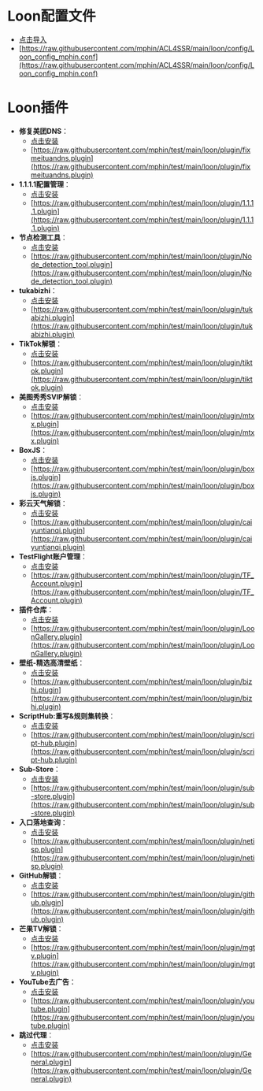 # Loon配置文件
  - [点击导入](https://www.nsloon.com/openloon/import?sub=https://raw.githubusercontent.com/mphin/test/main/loon/plugin/fixmeituandns.plugin)
  - [https://raw.githubusercontent.com/mphin/ACL4SSR/main/loon/config/Loon_config_mphin.conf](https://raw.githubusercontent.com/mphin/ACL4SSR/main/loon/config/Loon_config_mphin.conf)
# Loon插件
- **修复美团DNS**：
  - [点击安装](https://www.nsloon.com/openloon/import?plugin=https://raw.githubusercontent.com/mphin/test/main/loon/plugin/fixmeituandns.plugin)
  - [https://raw.githubusercontent.com/mphin/test/main/loon/plugin/fixmeituandns.plugin](https://raw.githubusercontent.com/mphin/test/main/loon/plugin/fixmeituandns.plugin)
- **1.1.1.1配置管理**：
  - [点击安装](https://www.nsloon.com/openloon/import?plugin=https://raw.githubusercontent.com/mphin/test/main/loon/plugin/1.1.1.1.plugin)
  - [https://raw.githubusercontent.com/mphin/test/main/loon/plugin/1.1.1.1.plugin](https://raw.githubusercontent.com/mphin/test/main/loon/plugin/1.1.1.1.plugin)
- **节点检测工具**：
  - [点击安装](https://www.nsloon.com/openloon/import?plugin=https://raw.githubusercontent.com/mphin/test/main/loon/plugin/Node_detection_tool.plugin)
  - [https://raw.githubusercontent.com/mphin/test/main/loon/plugin/Node_detection_tool.plugin](https://raw.githubusercontent.com/mphin/test/main/loon/plugin/Node_detection_tool.plugin)
- **tukabizhi**：
  - [点击安装](https://www.nsloon.com/openloon/import?plugin=https://raw.githubusercontent.com/mphin/test/main/loon/plugin/tukabizhi.plugin)
  - [https://raw.githubusercontent.com/mphin/test/main/loon/plugin/tukabizhi.plugin](https://raw.githubusercontent.com/mphin/test/main/loon/plugin/tukabizhi.plugin)
- **TikTok解锁**：
  - [点击安装](https://www.nsloon.com/openloon/import?plugin=https://raw.githubusercontent.com/mphin/test/main/loon/plugin/tiktok.plugin)
  - [https://raw.githubusercontent.com/mphin/test/main/loon/plugin/tiktok.plugin](https://raw.githubusercontent.com/mphin/test/main/loon/plugin/tiktok.plugin)
- **美图秀秀SVIP解锁**：
  - [点击安装](https://www.nsloon.com/openloon/import?plugin=https://raw.githubusercontent.com/mphin/test/main/loon/plugin/mtxx.plugin)
  - [https://raw.githubusercontent.com/mphin/test/main/loon/plugin/mtxx.plugin](https://raw.githubusercontent.com/mphin/test/main/loon/plugin/mtxx.plugin)
- **BoxJS**：
  - [点击安装](https://www.nsloon.com/openloon/import?plugin=https://raw.githubusercontent.com/mphin/test/main/loon/plugin/boxjs.plugin)
  - [https://raw.githubusercontent.com/mphin/test/main/loon/plugin/boxjs.plugin](https://raw.githubusercontent.com/mphin/test/main/loon/plugin/boxjs.plugin)
- **彩云天气解锁**：
  - [点击安装](https://www.nsloon.com/openloon/import?plugin=https://raw.githubusercontent.com/mphin/test/main/loon/plugin/caiyuntianqi.plugin)
  - [https://raw.githubusercontent.com/mphin/test/main/loon/plugin/caiyuntianqi.plugin](https://raw.githubusercontent.com/mphin/test/main/loon/plugin/caiyuntianqi.plugin)
- **TestFlight账户管理**：
  - [点击安装](https://www.nsloon.com/openloon/import?plugin=https://raw.githubusercontent.com/mphin/test/main/loon/plugin/TF_Account.plugin)
  - [https://raw.githubusercontent.com/mphin/test/main/loon/plugin/TF_Account.plugin](https://raw.githubusercontent.com/mphin/test/main/loon/plugin/TF_Account.plugin)
- **插件仓库**：
  - [点击安装](https://www.nsloon.com/openloon/import?plugin=https://raw.githubusercontent.com/mphin/test/main/loon/plugin/LoonGallery.plugin)
  - [https://raw.githubusercontent.com/mphin/test/main/loon/plugin/LoonGallery.plugin](https://raw.githubusercontent.com/mphin/test/main/loon/plugin/LoonGallery.plugin)
- **壁纸-精选高清壁纸**：
  - [点击安装](https://www.nsloon.com/openloon/import?plugin=https://raw.githubusercontent.com/mphin/test/main/loon/plugin/bizhi.plugin)
  - [https://raw.githubusercontent.com/mphin/test/main/loon/plugin/bizhi.plugin](https://raw.githubusercontent.com/mphin/test/main/loon/plugin/bizhi.plugin)
- **ScriptHub:重写&规则集转换**：
  - [点击安装](https://www.nsloon.com/openloon/import?plugin=https://raw.githubusercontent.com/mphin/test/main/loon/plugin/script-hub.plugin)
  - [https://raw.githubusercontent.com/mphin/test/main/loon/plugin/script-hub.plugin](https://raw.githubusercontent.com/mphin/test/main/loon/plugin/script-hub.plugin)
- **Sub-Store**：
  - [点击安装](https://www.nsloon.com/openloon/import?plugin=https://raw.githubusercontent.com/mphin/test/main/loon/plugin/sub-store.plugin)
  - [https://raw.githubusercontent.com/mphin/test/main/loon/plugin/sub-store.plugin](https://raw.githubusercontent.com/mphin/test/main/loon/plugin/sub-store.plugin)
- **入口落地查询**：
  - [点击安装](https://www.nsloon.com/openloon/import?plugin=https://raw.githubusercontent.com/mphin/test/main/loon/plugin/netisp.plugin)
  - [https://raw.githubusercontent.com/mphin/test/main/loon/plugin/netisp.plugin](https://raw.githubusercontent.com/mphin/test/main/loon/plugin/netisp.plugin)
- **GitHub解锁**：
  - [点击安装](https://www.nsloon.com/openloon/import?plugin=https://raw.githubusercontent.com/mphin/test/main/loon/plugin/github.plugin)
  - [https://raw.githubusercontent.com/mphin/test/main/loon/plugin/github.plugin](https://raw.githubusercontent.com/mphin/test/main/loon/plugin/github.plugin)
- **芒果TV解锁**：
  - [点击安装](https://www.nsloon.com/openloon/import?plugin=https://raw.githubusercontent.com/mphin/test/main/loon/plugin/mgtv.plugin)
  - [https://raw.githubusercontent.com/mphin/test/main/loon/plugin/mgtv.plugin](https://raw.githubusercontent.com/mphin/test/main/loon/plugin/mgtv.plugin)
- **YouTube去广告**：
  - [点击安装](https://www.nsloon.com/openloon/import?plugin=https://raw.githubusercontent.com/mphin/test/main/loon/plugin/youtube.plugin)
  - [https://raw.githubusercontent.com/mphin/test/main/loon/plugin/youtube.plugin](https://raw.githubusercontent.com/mphin/test/main/loon/plugin/youtube.plugin)
- **跳过代理**：
  - [点击安装](https://www.nsloon.com/openloon/import?plugin=https://raw.githubusercontent.com/mphin/test/main/loon/plugin/General.plugin)
  - [https://raw.githubusercontent.com/mphin/test/main/loon/plugin/General.plugin](https://raw.githubusercontent.com/mphin/test/main/loon/plugin/General.plugin)
